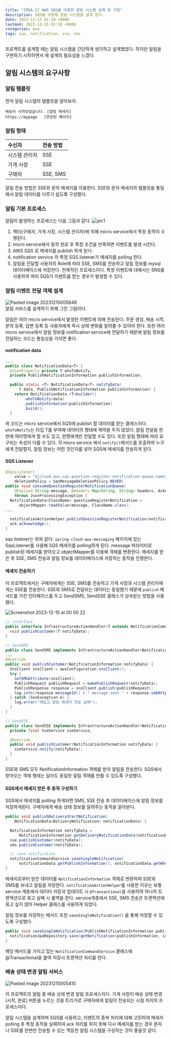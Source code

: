 ```yaml
---
title: "[MSA 2] AWS SQS를 이용한 알림 시스템 설계 및 구현"
description: SQS를 이용해 알림 시스템을 설계 한다.
date: 2023-12-15 01:10 +0900
lastmod: 2023-12-15 01:10 +0900
categories: msa
tags: sqs, notification, sse, sms
---
```


프로젝트를 설계할 때는 알림 시스템을 간단하게 생각하고 설계했었다. 하지만 알림을 구현하기 시작하면서 재 설계의 필요성을 느꼈다.

## 알림 시스템의 요구사항

### 알림 템플릿

먼저 알림 시스템의 템플릿을 알아보자.

```plaintext
배송이 시작되었습니다. [알림 메세지]
https://mypage   [연관된 페이지]
```

### 알림 형태

| 수신자        | 전송 방법 |
| :------------ | :-------- |
| 시스템 관리자 | SSE       |
| 가게 사장     | SSE       |
| 구매자        | SSE, SMS  |

알림 전송 방법은 SSE와 문자 메세지를 이용한다. SSE와 문자 메세지의 템플릿을 통일해서 알림 데이터를 다루기 쉽도록 구성했다.

### 알림 기본 프로세스

알림이 발생하는 프로세스는 다음 그림과 같다.
![pic1](https://github.com/lotteon2/lotteon2.github.io/assets/55802893/9efb7c0e-b78b-401b-ab04-9caa6f9ddbc7)

1. 액터(구매자, 가게 사장, 시스템 관리자)에 의해 micro service에서 특정 동작이 수행된다.
2. micro service에서 동작 완료 후 특정 조건을 만족하면 이벤트를 발생 시킨다.
3. AWS SQS 로 메세지를 publish 하게 된다.
4. notification service 의 특정 SQS listener가 메세지를 polling 한다.
5. 알림을 전달할 사용자의 Role에 따라 SSE, SMS를 전송하고 알림 정보를 mysql 데이터베이스에 저장한다.
   전체적인 프로세스이다. 특정 이벤트에 대해서는 SNS를 사용하여 여러 SQS가 이벤트를 받는 경우가 발생할 수 있다.

### 알림 이벤트 전달 객체 설계

![Pasted image 20231215005648](https://github.com/lotteon2/lotteon2.github.io/assets/55802893/9d9e413d-46af-4a90-8a10-3b190d18531a)  
알림 서비스를 설계하기 위해 그린 그림이다.

알림은 여러 micro service에서 발생한 이벤트에 의해 전송된다. 주문 생성, 배송 시작, 문의 등록, 답변 등록 등 사용자에게 즉시 상태 변화를 알려줄 수 있어야 한다. 또한 여러 micro service에서 알림 정보를 notification service에 전달하기 때문에 알림 정보를 전달하는 코드는 통일성을 가지면 좋다.

#### notification data

```java
...
public class NotificationData<T> {
  @JsonProperty private T whoToNotify;
  private PublishNotificationInformation publishInformation;

  public static <T> NotificationData<T> notifyData(
      T data, PublishNotificationInformation publishInformation) {
    return NotificationData.<T>builder()
        .whoToNotify(data)
        .publishInformation(publishInformation)
        .build();
  }
```

위 코드는 micro service에서 SQS에 publish 할 데이터를 받는 클래스이다. `whoToNotify`는 타입 T를 부여해 데이터의 형태에 제약을 두지 않았다.
알림 전달을 한번에 여러명에게 할 수도 있고, 한명에게만 전달할 수도 있다. 또한 알림 형태에 따라 요구되는 속성이 다를 수 있다.
각 micro service 에서 `notify()`메서드를 호출하여 누구에게 전달할지, 알림 정보는 어떤 것인지를 넣어 SQS에 메세지를 전송하게 된다.

#### SQS Listener

```java
@SqsListener(
    value = "${cloud.aws.sqs.question-register-notification-queue.name}",
    deletionPolicy = SqsMessageDeletionPolicy.NEVER)
public void consumeQuestionRegisterNotificationQueue(
    @Payload String message, @Headers Map<String, String> headers, Acknowledgment ack)
    throws JsonProcessingException {
  NotificationData<ClassName> questionRegisterNotification =
      objectMapper.readValue(message, ClassName.class);
...

  notificationActionHelper.publishQuestionRegisterNotification(notification);
  ack.acknowledge();
}
```

sqs listener는 위와 같다. `spring-cloud-aws-messaging` 패키지에 있는 SqsListener를 사용해 SQS 메세지를 polling하게 된다. message 파라미터로 publish된 메세지를 받아오고 objectMapper를 이용해 객체를 변환한다.
메세지를 받은 후 SSE, SMS 전송과 알림 정보를 데이터베이스에 저장하는 동작을 진행한다.

#### 메세지 전송하기

이 프로젝트에서는 구매자에게는 SSE, SMS를 전송하고 가게 사장과 시스템 관리자에게는 SSE를 전송한다. SSE와 SMS로 전달되는 데이터는 동일했기 때문에 `publish` 메서드를 가진 인터페이스를 두고 SendSMS, SendSSE 클래스가 상속받는 방법을 사용했다.

![Screenshot 2023-12-15 at 00 00 22](https://github.com/lotteon2/lotteon2.github.io/assets/55802893/bb4fdf22-976a-4a2d-b569-d506c02b7516)

```java
// interface
public interface InfrastructureActionHandler<T extends NotificationCommand.NotificationInformation> {
  void publishCustomer(T notifyData);
}
```

```java
// SendSMS
public class SendSMS implements InfrastructureActionHandler<NotificationInformation> {
...
@Override
public void publishCustomer(NotificationInformation notifyData) {
  SnsClient snsClient = awsConfiguration.snsClient();
  try {
    setSMSAttribute(snsClient);
    PublishRequest publishRequest = makePublishRequest(notifyData);
    PublishResponse response = snsClient.publish(publishRequest);
    log.info(response.messageId() + " message sent " + response.sdkHttpResponse().statusCode());
  } catch (SnsException e) {
    log.error("재입고 알림 메세지 전송 실패");
  }
}
```

```java
// SendSSE
public class SendSSE implements InfrastructureActionHandler<NotificationInformation> {
  private final SseService sseService;

  @Override
  public void publishCustomer(NotificationInformation notifyData) {
    sseService.notify(notifyData);
  }
}
```

SSE와 SMS 모두 NotificationInformation 객체를 받아 알림을 전송한다. SQS에서 받아오는 객체 형태는 달라도 동일한 알림 객체를 만들 수 있도록 구성했다.

#### SQS에서 메세지 받은 후 동작 구성하기

SQS에서 메세지를 polling 하게되면 SMS, SSE 전송 후 데이터베이스에 알림 정보를 저장하게된다. 구매자에게 배송 상태 정보를 알려주는 동작을 알아본다.

```java
public void publishDeliveryStartNotification(
    NotificationData<DeliveryNotification> notificationData) {

  NotificationInformation notifyData =
      NotificationInformation.getDeliveryNotificationData(notificationData);
  sse.publishCustomer(notifyData);
  sms.publishCustomer(notifyData);

  // save notification
  notificationCommandService.saveSingleNotification(
      notificationData.getPublishInformation(), notificationData.getWhoToNotify().getUserId());
}
```

메세지로부터 받은 데이터를 `NotificationInformation` 객체로 변환하여 SSE와 SMS를 보내고 알림을 저장한다. `notificationActionHelper`를 사용한 이유는 보통 service 계층에서 데이터 저장과 업데이트 시 `@Transactional`을 사용하여 하나의 트랜잭션으로 묶고 실패 시 롤백을 한다.
service계층에서 SSE, SMS 전송은 트랜잭션에 묶고 싶지 않아 Helper 클래스를 사용하게 되었다.

알림 정보를 저장하는 메서드 또한 `saveSingleNotification()` 을 통해 저장할 수 있도록 구성했다.

```java
public void saveSingleNotification(PublishNotificationInformation publishInformation, Long id) {
  notificationJpaRepository.save(getNotification(publishInformation, id));
}
```

해당 메서드를 가지고 있는 `NotificationCommandService` 클래스에 @Transactional을 붙여 저장시 트랜잭션 처리를 한다.

### 배송 상태 변경 알림 서비스

![Pasted image 20231215005410](https://github.com/lotteon2/lotteon2.github.io/assets/55802893/2278b768-cf6f-4e20-99c6-293532ac8835)

이 프로젝트의 알림 중 배송 상태 변경 알림 프로세스이다. 가게 사장이 배송 상태 변경(시작, 완료) 버튼을 누르는 것을 트리거로 구매자에게 알림이 전송되는 시점 까지의 프로세스이다.

알림 시스템을 설계하며 SQS를 사용하고, 이벤트의 중복 처리에 대해 고민하여 메세지 polling 후 특정 동작을 실패하여 ack 처리를 하지 못해 다시 메세지를 받는 경우 문자나 SSE를 한번만 전송할 수 있는 멱등한 알림 시스템을 구성하는 것이 좋을것 같다.
